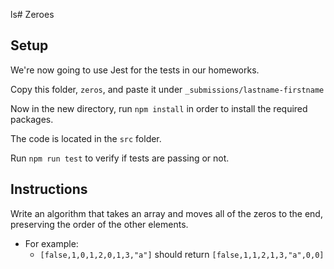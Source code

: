 ls# Zeroes

## Setup

We're now going to use Jest for the tests in our homeworks.

Copy this folder, `zeros`, and paste it under `_submissions/lastname-firstname`

Now in the new directory, run `npm install` in order to install the required packages.

The code is located in the `src` folder.

Run `npm run test` to verify if tests are passing or not.

## Instructions

Write an algorithm that takes an array and moves all of the zeros to the end, preserving the order of the other elements.

- For example:
  - `[false,1,0,1,2,0,1,3,"a"]` should return `[false,1,1,2,1,3,"a",0,0]`
